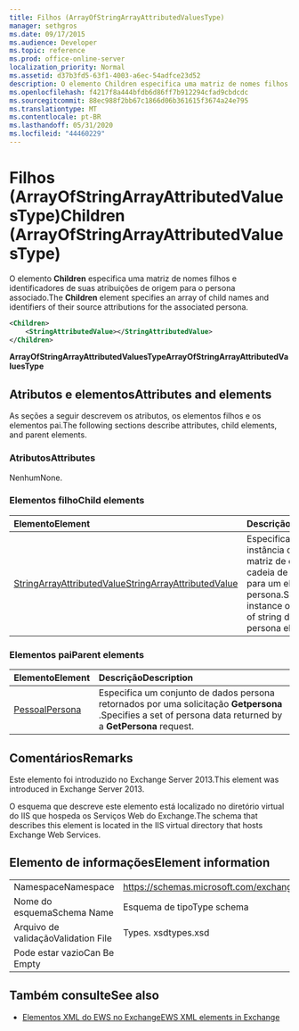 ```yaml
---
title: Filhos (ArrayOfStringArrayAttributedValuesType)
manager: sethgros
ms.date: 09/17/2015
ms.audience: Developer
ms.topic: reference
ms.prod: office-online-server
localization_priority: Normal
ms.assetid: d37b3fd5-63f1-4003-a6ec-54adfce23d52
description: O elemento Children especifica uma matriz de nomes filhos e identificadores de suas atribuições de origem para o persona associado.
ms.openlocfilehash: f4217f8a444bfdb6d86ff7b912294cfad9cbdcdc
ms.sourcegitcommit: 88ec988f2bb67c1866d06b361615f3674a24e795
ms.translationtype: MT
ms.contentlocale: pt-BR
ms.lasthandoff: 05/31/2020
ms.locfileid: "44460229"
---
```

# <a name="children-arrayofstringarrayattributedvaluestype"></a><span data-ttu-id="4325a-103">Filhos (ArrayOfStringArrayAttributedValuesType)</span><span class="sxs-lookup"><span data-stu-id="4325a-103">Children (ArrayOfStringArrayAttributedValuesType)</span></span>

<span data-ttu-id="4325a-104">O elemento **Children** especifica uma matriz de nomes filhos e identificadores de suas atribuições de origem para o persona associado.</span><span class="sxs-lookup"><span data-stu-id="4325a-104">The **Children** element specifies an array of child names and identifiers of their source attributions for the associated persona.</span></span> 
  
```XML
<Children>
    <StringAttributedValue></StringAttributedValue>
</Children>
```

 <span data-ttu-id="4325a-105">**ArrayOfStringArrayAttributedValuesType**</span><span class="sxs-lookup"><span data-stu-id="4325a-105">**ArrayOfStringArrayAttributedValuesType**</span></span>
## <a name="attributes-and-elements"></a><span data-ttu-id="4325a-106">Atributos e elementos</span><span class="sxs-lookup"><span data-stu-id="4325a-106">Attributes and elements</span></span>

<span data-ttu-id="4325a-107">As seções a seguir descrevem os atributos, os elementos filhos e os elementos pai.</span><span class="sxs-lookup"><span data-stu-id="4325a-107">The following sections describe attributes, child elements, and parent elements.</span></span>
  
### <a name="attributes"></a><span data-ttu-id="4325a-108">Atributos</span><span class="sxs-lookup"><span data-stu-id="4325a-108">Attributes</span></span>

<span data-ttu-id="4325a-109">Nenhum</span><span class="sxs-lookup"><span data-stu-id="4325a-109">None.</span></span>
  
### <a name="child-elements"></a><span data-ttu-id="4325a-110">Elementos filho</span><span class="sxs-lookup"><span data-stu-id="4325a-110">Child elements</span></span>

|<span data-ttu-id="4325a-111">**Elemento**</span><span class="sxs-lookup"><span data-stu-id="4325a-111">**Element**</span></span>|<span data-ttu-id="4325a-112">**Descrição**</span><span class="sxs-lookup"><span data-stu-id="4325a-112">**Description**</span></span>|
|:-----|:-----|
|[<span data-ttu-id="4325a-113">StringArrayAttributedValue</span><span class="sxs-lookup"><span data-stu-id="4325a-113">StringArrayAttributedValue</span></span>](stringarrayattributedvalue.md) <br/> |<span data-ttu-id="4325a-114">Especifica uma instância de uma matriz de dados de cadeia de caracteres para um elemento persona.</span><span class="sxs-lookup"><span data-stu-id="4325a-114">Specifies an instance of an array of string data for a persona element.</span></span>  <br/> |
   
### <a name="parent-elements"></a><span data-ttu-id="4325a-115">Elementos pai</span><span class="sxs-lookup"><span data-stu-id="4325a-115">Parent elements</span></span>

|<span data-ttu-id="4325a-116">**Elemento**</span><span class="sxs-lookup"><span data-stu-id="4325a-116">**Element**</span></span>|<span data-ttu-id="4325a-117">**Descrição**</span><span class="sxs-lookup"><span data-stu-id="4325a-117">**Description**</span></span>|
|:-----|:-----|
|[<span data-ttu-id="4325a-118">Pessoal</span><span class="sxs-lookup"><span data-stu-id="4325a-118">Persona</span></span>](persona.md) <br/> |<span data-ttu-id="4325a-119">Especifica um conjunto de dados persona retornados por uma solicitação **Getpersona** .</span><span class="sxs-lookup"><span data-stu-id="4325a-119">Specifies a set of persona data returned by a **GetPersona** request.</span></span>  <br/> |
   
## <a name="remarks"></a><span data-ttu-id="4325a-120">Comentários</span><span class="sxs-lookup"><span data-stu-id="4325a-120">Remarks</span></span>

<span data-ttu-id="4325a-121">Este elemento foi introduzido no Exchange Server 2013.</span><span class="sxs-lookup"><span data-stu-id="4325a-121">This element was introduced in Exchange Server 2013.</span></span>
  
<span data-ttu-id="4325a-122">O esquema que descreve este elemento está localizado no diretório virtual do IIS que hospeda os Serviços Web do Exchange.</span><span class="sxs-lookup"><span data-stu-id="4325a-122">The schema that describes this element is located in the IIS virtual directory that hosts Exchange Web Services.</span></span>
  
## <a name="element-information"></a><span data-ttu-id="4325a-123">Elemento de informações</span><span class="sxs-lookup"><span data-stu-id="4325a-123">Element information</span></span>

|||
|:-----|:-----|
|<span data-ttu-id="4325a-124">Namespace</span><span class="sxs-lookup"><span data-stu-id="4325a-124">Namespace</span></span>  <br/> |https://schemas.microsoft.com/exchange/services/2006/types  <br/> |
|<span data-ttu-id="4325a-125">Nome do esquema</span><span class="sxs-lookup"><span data-stu-id="4325a-125">Schema Name</span></span>  <br/> |<span data-ttu-id="4325a-126">Esquema de tipo</span><span class="sxs-lookup"><span data-stu-id="4325a-126">Type schema</span></span>  <br/> |
|<span data-ttu-id="4325a-127">Arquivo de validação</span><span class="sxs-lookup"><span data-stu-id="4325a-127">Validation File</span></span>  <br/> |<span data-ttu-id="4325a-128">Types. xsd</span><span class="sxs-lookup"><span data-stu-id="4325a-128">types.xsd</span></span>  <br/> |
|<span data-ttu-id="4325a-129">Pode estar vazio</span><span class="sxs-lookup"><span data-stu-id="4325a-129">Can Be Empty</span></span>  <br/> ||
   
## <a name="see-also"></a><span data-ttu-id="4325a-130">Também consulte</span><span class="sxs-lookup"><span data-stu-id="4325a-130">See also</span></span>



- [<span data-ttu-id="4325a-131">Elementos XML do EWS no Exchange</span><span class="sxs-lookup"><span data-stu-id="4325a-131">EWS XML elements in Exchange</span></span>](ews-xml-elements-in-exchange.md)


